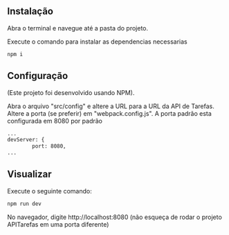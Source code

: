 ## Instalação
Abra o terminal e navegue até a pasta do projeto.<br />

Execute o comando para instalar as dependencias necessarias<br />

```sh
npm i
```
## Configuração
(Este projeto foi desenvolvido usando NPM).<br />

Abra o arquivo "src/config" e altere a URL para a URL da API de Tarefas.<br />
Altere a porta (se preferir) em "webpack.config.js". A porta padrão esta configurada em 8080 por padrão

```sh
...
devServer: {
        port: 8080,
...
```

## Visualizar
Execute o seguinte comando:

```sh
npm run dev
```

No navegador, digite http://localhost:8080
(não esqueça de rodar o projeto APITarefas em uma porta diferente)